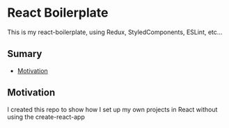 # React Boilerplate

This is my react-boilerplate, using Redux, StyledComponents, ESLint, etc... 

## Sumary

  - [Motivation](#motivation)

## Motivation

I created this repo to show how I set up my own projects in React without using the create-react-app